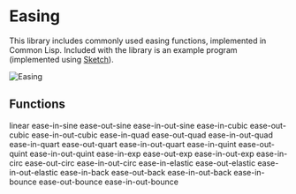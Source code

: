 # Easing

This library includes commonly used easing functions, implemented in Common Lisp. Included with the library is an example program (implemented using [Sketch](https://github.com/vydd/sketch)).

![Easing](http://i.imgur.com/JVSj2zn.png)

## Functions

linear ease-in-sine ease-out-sine ease-in-out-sine ease-in-cubic ease-out-cubic ease-in-out-cubic ease-in-quad ease-out-quad ease-in-out-quad ease-in-quart ease-out-quart ease-in-out-quart ease-in-quint ease-out-quint ease-in-out-quint ease-in-exp ease-out-exp ease-in-out-exp ease-in-circ ease-out-circ ease-in-out-circ ease-in-elastic ease-out-elastic ease-in-out-elastic ease-in-back ease-out-back ease-in-out-back ease-in-bounce ease-out-bounce ease-in-out-bounce
